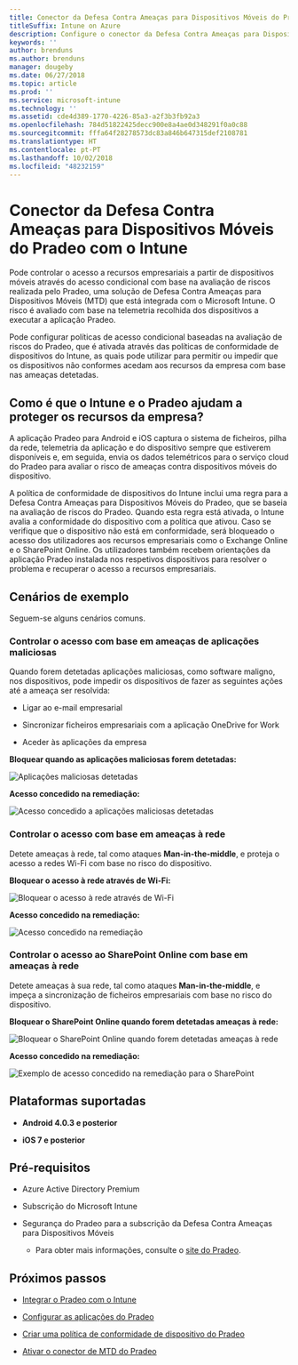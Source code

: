 ```yaml
---
title: Conector da Defesa Contra Ameaças para Dispositivos Móveis do Pradeo com o Intune
titleSuffix: Intune on Azure
description: Configure o conector da Defesa Contra Ameaças para Dispositivos Móveis do Pradeo com o Intune.
keywords: ''
author: brenduns
ms.author: brenduns
manager: dougeby
ms.date: 06/27/2018
ms.topic: article
ms.prod: ''
ms.service: microsoft-intune
ms.technology: ''
ms.assetid: cde4d389-1770-4226-85a3-a2f3b3fb92a3
ms.openlocfilehash: 784d51822425decc900e8a4ae0d348291f0a0c88
ms.sourcegitcommit: fffa64f28278573dc83a846b647315def2108781
ms.translationtype: HT
ms.contentlocale: pt-PT
ms.lasthandoff: 10/02/2018
ms.locfileid: "48232159"
---
```

# <a name="pradeo-mobile-threat-defense-connector-with-intune"></a>Conector da Defesa Contra Ameaças para Dispositivos Móveis do Pradeo com o Intune

Pode controlar o acesso a recursos empresariais a partir de dispositivos móveis através do acesso condicional com base na avaliação de riscos realizada pelo Pradeo, uma solução de Defesa Contra Ameaças para Dispositivos Móveis (MTD) que está integrada com o Microsoft Intune. O risco é avaliado com base na telemetria recolhida dos dispositivos a executar a aplicação Pradeo.

Pode configurar políticas de acesso condicional baseadas na avaliação de riscos do Pradeo, que é ativada através das políticas de conformidade de dispositivos do Intune, as quais pode utilizar para permitir ou impedir que os dispositivos não conformes acedam aos recursos da empresa com base nas ameaças detetadas.

## <a name="how-do-intune-and-pradeo-help-protect-your-company-resources"></a>Como é que o Intune e o Pradeo ajudam a proteger os recursos da empresa?

A aplicação Pradeo para Android e iOS captura o sistema de ficheiros, pilha da rede, telemetria da aplicação e do dispositivo sempre que estiverem disponíveis e, em seguida, envia os dados telemétricos para o serviço cloud do Pradeo para avaliar o risco de ameaças contra dispositivos móveis do dispositivo.

A política de conformidade de dispositivos do Intune inclui uma regra para a Defesa Contra Ameaças para Dispositivos Móveis do Pradeo, que se baseia na avaliação de riscos do Pradeo. Quando esta regra está ativada, o Intune avalia a conformidade do dispositivo com a política que ativou. Caso se verifique que o dispositivo não está em conformidade, será bloqueado o acesso dos utilizadores aos recursos empresariais como o Exchange Online e o SharePoint Online. Os utilizadores também recebem orientações da aplicação Pradeo instalada nos respetivos dispositivos para resolver o problema e recuperar o acesso a recursos empresariais.

## <a name="sample-scenarios"></a>Cenários de exemplo

Seguem-se alguns cenários comuns.

### <a name="control-access-based-on-threats-from-malicious-apps"></a>Controlar o acesso com base em ameaças de aplicações maliciosas

Quando forem detetadas aplicações maliciosas, como software maligno, nos dispositivos, pode impedir os dispositivos de fazer as seguintes ações até a ameaça ser resolvida:

-   Ligar ao e-mail empresarial

-   Sincronizar ficheiros empresariais com a aplicação OneDrive for Work

-   Aceder às aplicações da empresa

**Bloquear quando as aplicações maliciosas forem detetadas:**

![Aplicações maliciosas detetadas](./media/pradeo_maliciousapps_blocked.png)

**Acesso concedido na remediação:**

![Acesso concedido a aplicações maliciosas detetadas](./media/pradeo_maliciousapps_unblocked.png)

### <a name="control-access-based-on-threat-to-network"></a>Controlar o acesso com base em ameaças à rede

Detete ameaças à rede, tal como ataques **Man-in-the-middle**, e proteja o acesso a redes Wi-Fi com base no risco do dispositivo.

**Bloquear o acesso à rede através de Wi-Fi:**

![Bloquear o acesso à rede através de Wi-Fi](./media/pradeo_network_wifi_blocked.png)

**Acesso concedido na remediação:**

![Acesso concedido na remediação](./media/pradeo_network_wifi_unblocked.png)

### <a name="control-access-to-sharepoint-online-based-on-threat-to-network"></a>Controlar o acesso ao SharePoint Online com base em ameaças à rede

Detete ameaças à sua rede, tal como ataques **Man-in-the-middle**, e impeça a sincronização de ficheiros empresariais com base no risco do dispositivo.

**Bloquear o SharePoint Online quando forem detetadas ameaças à rede:**

![Bloquear o SharePoint Online quando forem detetadas ameaças à rede](./media/pradeo_network_spo_blocked.png)

**Acesso concedido na remediação:**

![Exemplo de acesso concedido na remediação para o SharePoint](./media/pradeo_network_spo_unblocked.png)

## <a name="supported-platforms"></a>Plataformas suportadas

-   **Android 4.0.3 e posterior**

-   **iOS 7 e posterior**

## <a name="prerequisites"></a>Pré-requisitos

-   Azure Active Directory Premium

-   Subscrição do Microsoft Intune

-   Segurança do Pradeo para a subscrição da Defesa Contra Ameaças para Dispositivos Móveis

    -   Para obter mais informações, consulte o [site do Pradeo](https://www.pradeo.com/en-US/mobile-threat-protection).

## <a name="next-steps"></a>Próximos passos

- [Integrar o Pradeo com o Intune](pradeo-mtd-connector-integration.md)

- [Configurar as aplicações do Pradeo](mtd-apps-ios-app-configuration-policy-add-assign.md)

- [Criar uma política de conformidade de dispositivo do Pradeo](mtd-device-compliance-policy-create.md)

- [Ativar o conector de MTD do Pradeo](mtd-connector-enable.md)
